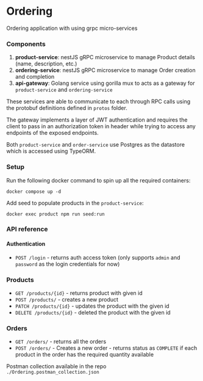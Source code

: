 # Ordering
Ordering application with using grpc micro-services

### Components

1. **product-service**: nestJS gRPC microservice to manage Product details (name, description, etc.)
2. **ordering-service**: nestJS gRPC microservice to manage Order creation and completion
3. **api-gateway**: Golang service using gorilla mux to acts as a gateway for `product-service` and `ordering-service`

These services are able to communicate to each through RPC calls using the protobuf definitions defined in `protos` folder.

The gateway implements a layer of JWT authentication and requires the client to pass in an authorization token in header while trying to access any endpoints of the exposed endpoints.

Both `product-service` and `order-service` use Postgres as the datastore which is accessed using TypeORM.

### Setup
Run the following docker command to spin up all the required containers:
```
docker compose up -d
```

Add seed to populate products in the `product-service`:
```
docker exec product npm run seed:run
```

### API reference
#### Authentication
- `POST /login` - returns auth access token (only supports `admin` and `password` as the login credentials for now)
### Products
- `GET /products/{id}` - returns product with given id
- `POST /products/` - creates a new product
- `PATCH /products/{id}` - updates the product with the given id
- `DELETE /products/{id}` - deleted the product with the given id

### Orders
- `GET /orders/` - returns all the orders
- `POST /orders/` - Creates a new order - returns status as `COMPLETE` if each product in the order has the required quantity available

Postman collection available in the repo `./Ordering.postman_collection.json`
